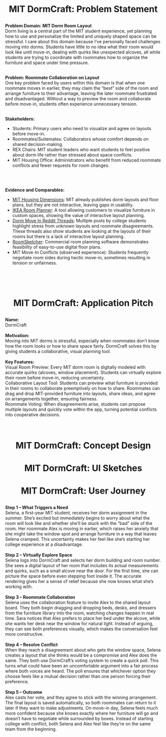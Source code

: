 # <p align="center">MIT DormCraft: Problem Statement</p>

**Problem Domain: MIT Dorm Room Layout**
<br>
Dorm living is a central part of the MIT student experience, yet planning how to use and personalize the limited and uniquely shaped space can be stressful. I care about this domain because I’ve personally faced challenges moving into dorms. Students have little to no idea what their room would look like until move-in, dealing with quirks like unexpected alcoves, all while students are trying to coordinate with roommates how to organize the furniture and space under time pressure.
<br>
<br>

**Problem: Roommate Collaboration on Layout**
<br>
One key problem faced by users within this domain is that when one roommate moves in earlier, they may claim the “best” side of the room and arrange furniture to their advantage, leaving the later roommate frustrated and disadvantaged. Without a way to preview the room and collaborate before move-in, students often experience unnecessary tension.
<br>
<br>

**Stakeholders:**
<br>
* Students: Primary users who need to visualize and agree on layouts before move-in.
* Roommates/Suitemates: Collaborators whose comfort depends on shared decision-making.
* REX Chairs: MIT student leaders who want students to feel positive about dorm life rather than stressed about space conflicts.
* MIT Housing Office: Administrators who benefit from reduced roommate conflicts and fewer requests for room changes.
<br>
<br>

**Evidence and Comparables:**
<br>
* [MIT Housing Dimensions](https://mitguidetoresidences.mit.edu/residences): MIT already publishes dorm layouts and floor plans, but they are not interactive, leaving gaps in usability.
* [IKEA Room Planner](https://www.ikea.com/us/en/home-design/room-builder/): A tool allowing customers to visualize furniture in custom spaces, showing the value of interactive layout planning.
* [Dorm Move In Reddit Threads](https://www.reddit.com/r/college/comments/6m5mfd/dorm_layout_thread/): Multiple posts by college students highlight stress from unknown layouts and roommate disagreements. These threads also show students are looking at the layouts of their rooms but there is a lack of interactive layout planning.
* [RoomSketcher](https://www.roomsketcher.com/): Commercial room planning software demonstrates feasibility of easy-to-use digital floor plans.
* MIT Move-In Conflicts (observed experience): Students frequently negotiate room sides during hectic move-in, sometimes resulting in tension or unfairness.
<br>
<br>
<br>

# <p align="center">MIT DormCraft: Application Pitch</p>

**Name:**
<br>
DormCraft
<br>
<br>
**Motivation:**
<br>
Moving into MIT dorms is stressful, especially when roommates don’t know how the room looks or how to share space fairly. DormCraft solves this by giving students a collaborative, visual planning tool.
<br>
<br>
**Key Features:**
<br>
Visual Room Preview: Every MIT dorm room is digitally modeled with accurate quirks (alcoves, window placement). Students can virtually explore their room before move-in, reducing uncertainty. 
<br>
Collaborative Layout Tool: Students can preview what furniture is provided in their rooms to collaborate preemptively on how to share. Roommates can drag and drop MIT-provided furniture into layouts, share ideas, and agree on arrangements together, ensuring fairness.
<br>
Roommate Voting: When disagreements arise, students can propose multiple layouts and quickly vote within the app, turning potential conflicts into cooperative decisions.
<br>
<br>
<br>

# <p align="center">MIT DormCraft: Concept Design</p>

# <p align="center">MIT DormCraft: UI Sketches</p>

# <p align="center">MIT DormCraft: User Journey</p>

**Step 1 – What Triggers a Need**
<br>
Selena, a first-year MIT student, receives her dorm assignment in the summer. She’s excited but immediately begins to worry about what the room will look like and whether she’ll be stuck with the “bad” side of the room. Her roommate Alex is moving in earlier, which raises her anxiety that she might take the window spot and arrange furniture in a way that leaves Selena cramped. This uncertainty makes her feel like she’s starting her college experience at a disadvantage.
<br>
<br>
**Step 2 – Virtually Explore Space**
<br>
Selena logs into DormCraft and selects her dorm building and room number. She sees a digital layout of her room that includes its actual measurements and quirks, such as a small alcove near the door. For the first time, she can picture the space before even stepping foot inside it. The accurate rendering gives her a sense of relief because she now knows what she’s working with.
<br>
<br>
**Step 3 – Roommate Collaboration**
<br>
Selena uses the collaboration feature to invite Alex to the shared layout board. They both begin dragging and dropping beds, desks, and dressers from the furniture library into the room, watching changes happen in real time. Sara notices that Alex prefers to place her bed under the alcove, while she wants her desk near the window for natural light. Instead of arguing, they can see both preferences visually, which makes the conversation feel more constructive.
<br>
<br>
**Step 4 – Resolve Conflict**
<br>
When they reach a disagreement about who gets the window space, Selena creates a layout that she thinks would be a compromise and Alex does the same. They both use DormCraft’s voting system to create a quick poll. This turns what could have been an uncomfortable argument into a fair process where both voices are heard. The poll ensures that whichever option they choose feels like a mutual decision rather than one person forcing their preference.
<br>
<br>
**Step 5 – Outcome**
<br>
Alex casts her vote, and they agree to stick with the winning arrangement. The final layout is saved automatically, so both roommates can return to it later if they want to make adjustments. On move-in day, Selena feels much more confident because she knows exactly where her furniture will go and doesn’t have to negotiate while surrounded by boxes. Instead of starting college with conflict, both Selena and Alex feel like they’re on the same team from the beginning.
